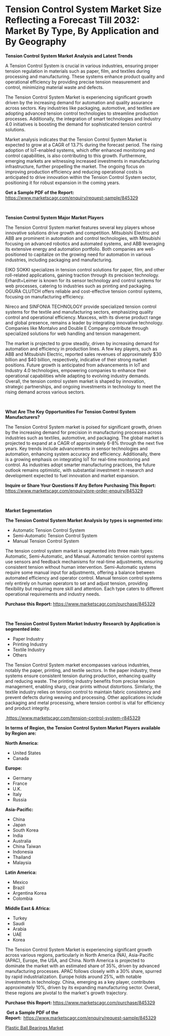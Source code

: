 <p><h1>Tension Control System Market Size Reflecting a Forecast Till 2032: Market By Type, By Application and By Geography</h1></p><p><strong>Tension Control System Market Analysis and Latest Trends</strong></p>
<p><p>A Tension Control System is crucial in various industries, ensuring proper tension regulation in materials such as paper, film, and textiles during processing and manufacturing. These systems enhance product quality and operational efficiency by providing precise tension measurement and control, minimizing material waste and defects.</p><p>The Tension Control System Market is experiencing significant growth driven by the increasing demand for automation and quality assurance across sectors. Key industries like packaging, automotive, and textiles are adopting advanced tension control technologies to streamline production processes. Additionally, the integration of smart technologies and Industry 4.0 initiatives is boosting the demand for sophisticated tension control solutions. </p><p>Market analysis indicates that the Tension Control System Market is expected to grow at a CAGR of 13.7% during the forecast period. The rising adoption of IoT-enabled systems, which offer enhanced monitoring and control capabilities, is also contributing to this growth. Furthermore, emerging markets are witnessing increased investments in manufacturing infrastructure, further propelling the market. The ongoing focus on improving production efficiency and reducing operational costs is anticipated to drive innovation within the Tension Control System sector, positioning it for robust expansion in the coming years.</p></p>
<p><strong>Get a Sample PDF of the Report:&nbsp;</strong> <a href="https://www.marketscagr.com/enquiry/request-sample/845329?utm_campaign=1836&utm_medium=2&utm_source=Github&utm_content=ia&utm_term=17022025&utm_id=tension-control-system">https://www.marketscagr.com/enquiry/request-sample/845329</a></p>
<p>&nbsp;</p>
<p><strong>Tension Control System Major Market Players</strong></p>
<p><p>The Tension Control System market features several key players whose innovative solutions drive growth and competition. Mitsubishi Electric and ABB are prominent in automation and control technologies, with Mitsubishi focusing on advanced robotics and automated systems, and ABB leveraging its extensive energy and automation portfolio. Both companies are well-positioned to capitalize on the growing need for automation in various industries, including packaging and manufacturing.</p><p>EIKO SOKKI specializes in tension control solutions for paper, film, and other roll-related applications, gaining traction through its precision technology. Erhardt+Leimer is known for its sensor technology and control systems for web processes, catering to industries such as printing and packaging. OGURA CLUTCH offers reliable and cost-effective tension control systems, focusing on manufacturing efficiency.</p><p>Nireco and SINFONIA TECHNOLOGY provide specialized tension control systems for the textile and manufacturing sectors, emphasizing quality control and operational efficiency. Maxcess, with its diverse product range and global presence, remains a leader by integrating innovative technology. Companies like Montalvo and Double E Company contribute through specialized solutions for web handling and tension management.</p><p>The market is projected to grow steadily, driven by increasing demand for automation and efficiency in production lines. A few key players, such as ABB and Mitsubishi Electric, reported sales revenues of approximately $30 billion and $40 billion, respectively, indicative of their strong market positions. Future growth is anticipated from advancements in IoT and Industry 4.0 technologies, empowering companies to enhance their operational capabilities while adapting to evolving industry demands. Overall, the tension control system market is shaped by innovation, strategic partnerships, and ongoing investments in technology to meet the rising demand across various sectors.</p></p>
<p>&nbsp;</p>
<p><strong>What Are The Key Opportunities For Tension Control System Manufacturers?</strong></p>
<p><p>The Tension Control System market is poised for significant growth, driven by the increasing demand for precision in manufacturing processes across industries such as textiles, automotive, and packaging. The global market is projected to expand at a CAGR of approximately 6-8% through the next five years. Key trends include advancements in sensor technologies and automation, enhancing system accuracy and efficiency. Additionally, there is a growing emphasis on integrating IoT for real-time monitoring and control. As industries adopt smarter manufacturing practices, the future outlook remains optimistic, with substantial investment in research and development expected to fuel innovation and market expansion.</p></p>
<p><strong>Inquire or Share Your Questions If Any Before Purchasing This Report:</strong> <a href="https://www.marketscagr.com/enquiry/pre-order-enquiry/845329?utm_campaign=1836&utm_medium=2&utm_source=Github&utm_content=ia&utm_term=17022025&utm_id=tension-control-system">https://www.marketscagr.com/enquiry/pre-order-enquiry/845329</a></p>
<p>&nbsp;</p>
<p><strong>Market Segmentation</strong></p>
<p><strong>The Tension Control System Market Analysis by types is segmented into:</strong></p>
<p><ul><li>Automatic Tension Control System</li><li>Semi-Automatic Tension Control System</li><li>Manual Tension Control System</li></ul></p>
<p><p>The tension control system market is segmented into three main types: Automatic, Semi-Automatic, and Manual. Automatic tension control systems use sensors and feedback mechanisms for real-time adjustments, ensuring consistent tension without human intervention. Semi-Automatic systems require some manual input for adjustments, offering a balance between automated efficiency and operator control. Manual tension control systems rely entirely on human operators to set and adjust tension, providing flexibility but requiring more skill and attention. Each type caters to different operational requirements and industry needs.</p></p>
<p><strong>Purchase this Report:&nbsp;</strong><a href="https://www.marketscagr.com/purchase/845329?utm_campaign=1836&utm_medium=2&utm_source=Github&utm_content=ia&utm_term=17022025&utm_id=tension-control-system">https://www.marketscagr.com/purchase/845329</a></p>
<p>&nbsp;</p>
<p><strong>The Tension Control System Market Industry Research by Application is segmented into:</strong></p>
<p><ul><li>Paper Industry</li><li>Printing Industry</li><li>Textile Industry</li><li>Others</li></ul></p>
<p><p>The Tension Control System market encompasses various industries, notably the paper, printing, and textile sectors. In the paper industry, these systems ensure consistent tension during production, enhancing quality and reducing waste. The printing industry benefits from precise tension management, enabling sharp, clear prints without distortions. Similarly, the textile industry relies on tension control to maintain fabric consistency and prevent defects during weaving and processing. Other applications include packaging and metal processing, where tension control is vital for efficiency and product integrity.</p></p>
<p><a href="https://www.marketscagr.com/tension-control-system-r845329?utm_campaign=1836&utm_medium=2&utm_source=Github&utm_content=ia&utm_term=17022025&utm_id=tension-control-system">&nbsp;https://www.marketscagr.com/tension-control-system-r845329</a></p>
<p><strong>In terms of Region, the Tension Control System Market Players available by Region are:</strong></p>
<p>
    <p> <strong> North America: </strong>
        <ul>
            <li>United States</li>
            <li>Canada</li>
        </ul>
        </p> 
    <p> <strong> Europe: </strong>
        <ul>
            <li>Germany</li>
            <li>France</li>
            <li>U.K.</li>
            <li>Italy</li>
            <li>Russia</li>
        </ul>
        </p> 
    <p> <strong> Asia-Pacific: </strong>
        <ul>
            <li>China</li>
            <li>Japan</li>
            <li>South Korea</li>
            <li>India</li>
            <li>Australia</li>
            <li>China Taiwan</li>
            <li>Indonesia</li>
            <li>Thailand</li>
            <li>Malaysia</li>
        </ul>
        </p> 
    <p> <strong> Latin America: </strong>
        <ul>
            <li>Mexico</li>
            <li>Brazil</li>
            <li>Argentina Korea</li>
            <li>Colombia</li>
        </ul>
        </p> 
    <p> <strong> Middle East & Africa: </strong>
        <ul>
            <li>Turkey</li>
            <li>Saudi</li>
            <li>Arabia</li>
            <li>UAE</li>
            <li>Korea</li>
        </ul>
    </p>
    </p>
<p><p>The Tension Control System Market is experiencing significant growth across various regions, particularly in North America (NA), Asia-Pacific (APAC), Europe, the USA, and China. North America is projected to dominate the market with an estimated share of 35%, driven by advanced manufacturing processes. APAC follows closely with a 30% share, spurred by rapid industrialization. Europe holds around 25%, with notable investments in technology. China, emerging as a key player, contributes approximately 10%, driven by its expanding manufacturing sector. Overall, these regions are pivotal to the market's growth trajectory.</p></p>
<p><strong>Purchase this Report: </strong><a href="https://www.marketscagr.com/purchase/845329?utm_campaign=1836&utm_medium=2&utm_source=Github&utm_content=ia&utm_term=17022025&utm_id=tension-control-system">https://www.marketscagr.com/purchase/845329</a></p>
<p>&nbsp;<strong>Get a Sample PDF of the Report:&nbsp;&nbsp;</strong><a href="https://www.marketscagr.com/enquiry/request-sample/845329?utm_campaign=1836&utm_medium=2&utm_source=Github&utm_content=ia&utm_term=17022025&utm_id=tension-control-system">https://www.marketscagr.com/enquiry/request-sample/845329</a></p>
<p><strong></strong></p>
<p><p><a href="https://github.com/guneycigdem35/Market-Research-Report-List-5/blob/main/plastic-ball-bearings-market.md?utm_campaign=1836&utm_medium=2&utm_source=Github&utm_content=ia&utm_term=17022025&utm_id=tension-control-system">Plastic Ball Bearings Market</a></p></p>